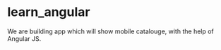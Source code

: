 learn_angular
=============

We are building app which will show mobile catalouge, with the help of Angular JS.

